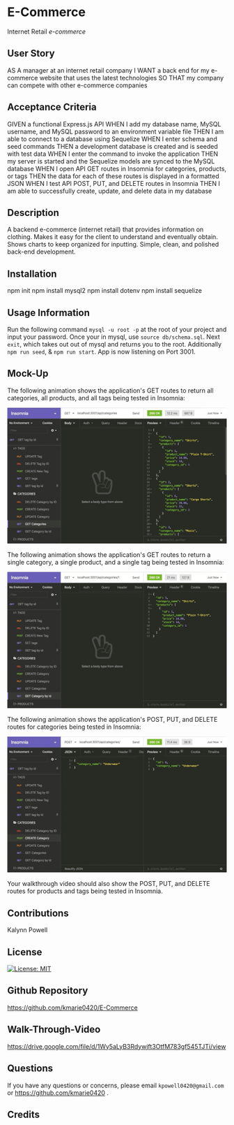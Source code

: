 # E-Commerce
Internet Retail *e-commerce*

## User Story

AS A manager at an internet retail company
I WANT a back end for my e-commerce website that uses the latest technologies
SO THAT my company can compete with other e-commerce companies

## Acceptance Criteria

GIVEN a functional Express.js API
WHEN I add my database name, MySQL username, and MySQL password to an environment variable file
THEN I am able to connect to a database using Sequelize
WHEN I enter schema and seed commands
THEN a development database is created and is seeded with test data
WHEN I enter the command to invoke the application
THEN my server is started and the Sequelize models are synced to the MySQL database
WHEN I open API GET routes in Insomnia for categories, products, or tags
THEN the data for each of these routes is displayed in a formatted JSON
WHEN I test API POST, PUT, and DELETE routes in Insomnia
THEN I am able to successfully create, update, and delete data in my database

## Description

A backend e-commerce (internet retail) that provides information on clothing. Makes it easy for the client to understand and eventually obtain. Shows charts to keep organized for inputting. Simple, clean, and polished back-end development. 

## Installation
npm init
npm install mysql2
npm install dotenv
npm install sequelize

## Usage Information

Run the following command `mysql -u root -p` at the root of your project and input your password. Once your in mysql, use `source db/schema.sql`. Next `exit`, which takes out out of mysql and returns you to the root. Additionally `npm run seed`, & `npm run start`.
App is now listening on Port 3001. 

## Mock-Up

The following animation shows the application's GET routes to return all categories, all products, and all tags being tested in Insomnia:

![In Insomnia, the user tests “GET tags,” “GET Categories,” and “GET All Products.”.](assets/images/13-orm-homework-demo-01.gif)

The following animation shows the application's GET routes to return a single category, a single product, and a single tag being tested in Insomnia:

![In Insomnia, the user tests “GET tag by id,” “GET Category by ID,” and “GET One Product.”](assets/images/13-orm-homework-demo-02.gif)

The following animation shows the application's POST, PUT, and DELETE routes for categories being tested in Insomnia:

![In Insomnia, the user tests “DELETE Category by ID,” “CREATE Category,” and “UPDATE Category.”](assets/images/13-orm-homework-demo-03.gif)

Your walkthrough video should also show the POST, PUT, and DELETE routes for products and tags being tested in Insomnia.

## Contributions

Kalynn Powell

## License

[![License: MIT](https://img.shields.io/badge/License-MIT-yellow.svg)](https://opensource.org/licenses/MIT)

## Github Repository

https://github.com/kmarie0420/E-Commerce

## Walk-Through-Video

https://drive.google.com/file/d/1Wy5aLyB3Rdywjft3OtfM783gf545TJTi/view 

## Questions

If you have any questions or concerns, please email `kpowell0420@gmail.com` or https://github.com/kmarie0420 .

## Credits
